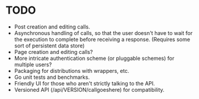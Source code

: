# TODO

 * Post creation and editing calls.
 * Asynchronous handling of calls, so that the user doesn't have to wait for the execution to complete before receiving a response. (Requires some sort of persistent data store)
 * Page creation and editing calls?
 * More intricate authentication scheme (or pluggable schemes) for multiple users?
 * Packaging for distributions with wrappers, etc.
 * Go unit tests and benchmarks.
 * Friendly UI for those who aren't strictly talking to the API.
 * Versioned API (/api/VERSION/callgoeshere) for compatibility.

